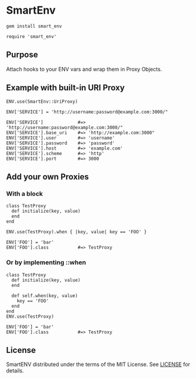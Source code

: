 # SmartEnv

    gem install smart_env
  
    require 'smart_env'

## Purpose
Attach hooks to your ENV vars and wrap them in Proxy Objects.

## Example with built-in URI Proxy
    ENV.use(SmartEnv::UriProxy)

    ENV['SERVICE'] = 'http://username:password@example.com:3000/"

    ENV['SERVICE']             #=> 'http://username:password@example.com:3000/"
    ENV['SERVICE'].base_uri    #=> 'http://example.com:3000"
    ENV['SERVICE'].user        #=> 'username'
    ENV['SERVICE'].password    #=> 'password'
    ENV['SERVICE'].host        #=> 'example.com'
    ENV['SERVICE'].scheme      #=> 'http'
    ENV['SERVICE'].port        #=> 3000

## Add your own Proxies

### With a block
    class TestProxy
      def initialize(key, value)
      end
    end

    ENV.use(TestProxy).when { |key, value| key == 'FOO' }

    ENV['FOO'] = 'bar'
    ENV['FOO'].class           #=> TestProxy

### Or by implementing ::when

    class TestProxy
      def initialize(key, value)
      end
      
      def self.when(key, value)
        key == 'FOO'
      end
    end
    ENV.use(TestProxy)

    ENV['FOO'] = 'bar'
    ENV['FOO'].class           #=> TestProxy
## License

SmartENV distributed under the terms of the MIT License. See [LICENSE][] for details.

[LICENSE]: /csquared/smart_env/blob/master/LICENSE

